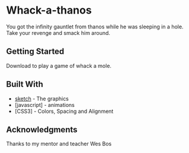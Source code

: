 # Whack-a-thanos
You got the infinity gauntlet from thanos while he was sleeping in a hole. Take your revenge and smack him around. 


## Getting Started

Download to play a game of whack a mole. 


## Built With

* [sketch](http://www.sketch.com) - The graphics
* [javascript] - animations
* [CSS3] - Colors, Spacing and Alignment

## Acknowledgments

Thanks to my mentor and teacher Wes Bos

